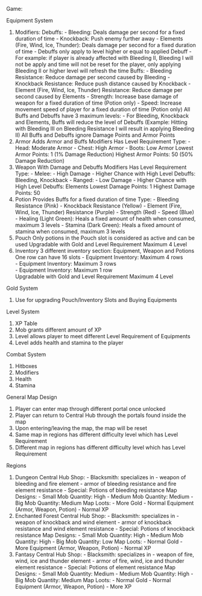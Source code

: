 Game:

Equipment System
1. Modifiers:
	Debuffs: 
		- Bleeding: Deals damage per second for a fixed duration of time
		- Knockback: Push enemy further away
		- Elements (Fire, Wind, Ice, Thunder): Deals damage per second for a fixed duration of time
		- Debuffs only apply to level higher or equal to applied Debuff 
		- For example: if player is already affected with Bleeding II, Bleeding I will not be apply and time will not be reset for the player, only applying Bleeding II or higher level will refresh the time
	Buffs:
		- Bleeding Resistance: Reduce damage per second caused by Bleeding
		- Knockback Resistance: Reduce push distance caused by Knockback
		- Element (Fire, Wind, Ice, Thunder) Resistance: Reduce damage per second caused by Elements
		- Strength: Increase base damage of weapon for a fixed duration of time (Potion only)
		- Speed: Increase movement speed of player for a fixed duration of time	(Potion only)
	All Buffs and Debuffs have 3 maximum levels:
		- For Bleeding, Knockback and Elements, Buffs will reduce the level of Debuffs (Example: Hitting with Bleeding III on Bleeding Resistance I will result in applying Bleeding II)
	All Buffs and Debuffs ignore Damage Points and Armor Points
2. Armor
	Adds Armor and Buffs Modifiers
	Has Level Requirement
	Type:
		- Head: Moderate Armor
		- Chest: High Armor
		- Boots: Low Armor
	Lowest Armor Points: 1 (1% Damage Reduction)
	Highest Armor Points: 50 (50% Damage Reduction)
2. Weapon
	With Damage and Debuffs Modifiers
	Has Level Requirement
	Type: 
		- Melee: 
			- High Damage
			- Higher Chance with High Level Debuffs: Bleeding, Knockback
		- Ranged: 
			- Low Damage
			- Higher Chance with High Level Debuffs: Elements
	Lowest Damage Points: 1
	Highest Damage Points: 50
3. Potion
	Provides Buffs for a fixed duration of time
	Type:
		- Bleeding Resistance (Pink)
		- Knockback Resistance (Yellow)
		- Element (Fire, Wind, Ice, Thunder) Resistance (Purple)
		- Strength (Red)
		- Speed (Blue)
		- Healing (Light Green): Heals a fixed amount of health when consumed, maximum 3 levels
		- Stamina (Dark Green): Heals a fixed amount of stamina when consumed, maximum 3 levels
4. Pouch
	Only potions in the Pouch slot is considered as active and can be used
	Upgradable with Gold and Level Requirement
	Maximum 4 Level
5. Inventory
	3 different inventory section: Equipment, Weapon and Potions
	One row can have 16 slots
		- Equipment Inventory: Maximum 4 rows   
		- Equipment Inventory: Maximum 3 rows   
		- Equipment Inventory: Maximum 1 row   
	Upgradable with Gold and Level Requirement
	Maximum 4 Level

Gold System
1. Use for upgrading Pouch/Inventory Slots and Buying Equipments

Level System
1. XP Table
2. Mob grants different amount of XP
3. Level allows player to meet different Level Requirement of Equipments
4. Level adds health and stamina to the player

Combat System
1. Hitboxes
2. Modifiers
3. Health 
4. Stamina

General Map Design
1. Player can enter map through different portal once unlocked
2. Player can return to Central Hub through the portals found inside the map
3. Upon entering/leaving the map, the map will be reset
4. Same map in regions has different difficulty level which has Level Requirement
5. Different map in regions has different difficulty level which has Level Requirement

Regions
1. Dungeon
	Central Hub Shop: 
		- Blacksmith: specializes in
			- weapon of bleeding and fire element
			- armor of bleeding resistance and fire element resistance
		- Special: Potions of bleeding resistance
	Map Designs: 
		- Small Mob Quantity: High
		- Medium Mob Quantity: Medium
		- Big Mob Quantity: Medium
	Map Loots:
		- More Gold
		- Normal Equipment (Armor, Weapon, Potion)
		- Normal XP
2. Enchanted Forest
	Central Hub Shop: 
		- Blacksmith: specializes in
			- weapon of knockback and wind element
			- armor of knockback resistance and wind element resistance
		- Special: Potions of knockback resistance
	Map Designs: 
		- Small Mob Quantity: High
		- Medium Mob Quantity: High
		- Big Mob Quantity: Low
	Map Loots:
		- Normal Gold
		- More Equipment (Armor, Weapon, Potion)
		- Normal XP
3. Fantasy
	Central Hub Shop: 
		- Blacksmith: specializes in
			- weapon of fire, wind, ice and thunder element
			- armor of fire, wind, ice and thunder element resistance
		- Special: Potions of element resistance
	Map Designs: 
		- Small Mob Quantity: Medium
		- Medium Mob Quantity: High
		- Big Mob Quantity: Medium
	Map Loots:
		- Normal Gold
		- Normal Equipment (Armor, Weapon, Potion)
		- More XP